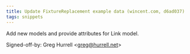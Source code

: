 ```yaml
---
title: Update FixtureReplacement example data (wincent.com, d6ad037)
tags: snippets
---
```


Add new models and provide attributes for Link model.

Signed-off-by: Greg Hurrell &lt;greg@hurrell.net&gt;
